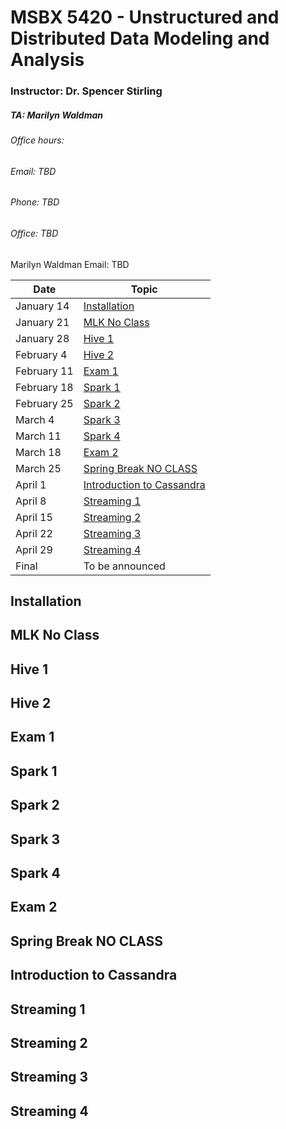 
# MSBX 5420  - Unstructured and Distributed Data Modeling and Analysis

### Instructor:  Dr. Spencer Stirling

##### TA: Marilyn Waldman

###### Office hours:


###### Email:  TBD
###### Phone:  TBD
###### Office:  TBD

Marilyn Waldman
Email:  TBD





| Date  | Topic |
| ------------- | ------------- |
|January 14  | [Installation](#Installation)     |
|January 21 |  [MLK No Class](#MLK-No-Class)        |
|January 28 | [Hive 1](#hive-1)         |       
|February 4  | [Hive 2](#hive-2)         |
|February 11  | [Exam 1](#exam-1)  
|February 18 | [Spark 1](#spark-1)         |
|February 25  | [Spark 2](#spark-2)         |
|March 4  | [Spark 3](#spark-3)         |
|March 11 | [Spark 4](#spark-4)         |
|March 18  | [Exam 2](#exam-2)         |
|March 25 | [Spring Break NO CLASS](#Spring-Break-NO-CLASS)         |
|April 1  | [Introduction to Cassandra](#Introduction-to-Cassandra)         |
|April 8  | [Streaming 1](#Streaming-1)         |
|April 15  | [Streaming 2](#Streaming-2)         |
|April 22  | [Streaming 3](#Streaming-3)         |
|April 29  | [Streaming 4](#Streaming-4)         |
|Final  | To be announced         |

## Installation

## MLK No Class

## Hive 1

## Hive 2

## Exam 1

## Spark 1

## Spark 2

## Spark 3

## Spark 4

## Exam 2

## Spring Break NO CLASS

## Introduction to Cassandra

## Streaming 1

## Streaming 2

## Streaming 3

## Streaming 4






